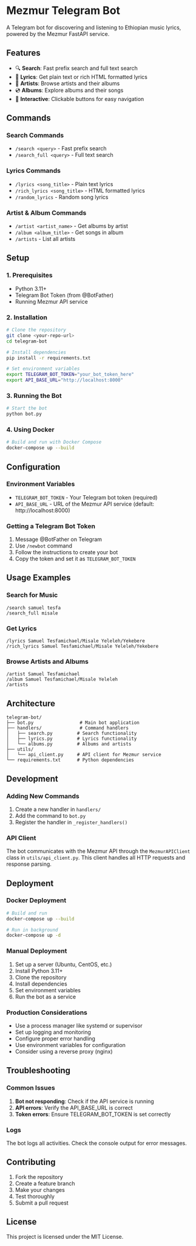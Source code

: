 # Mezmur Telegram Bot

A Telegram bot for discovering and listening to Ethiopian music lyrics, powered by the Mezmur FastAPI service.

## Features

- 🔍 **Search**: Fast prefix search and full text search
- 🎵 **Lyrics**: Get plain text or rich HTML formatted lyrics
- 👤 **Artists**: Browse artists and their albums
- 💿 **Albums**: Explore albums and their songs
- 🎯 **Interactive**: Clickable buttons for easy navigation

## Commands

### Search Commands

- `/search <query>` - Fast prefix search
- `/search_full <query>` - Full text search

### Lyrics Commands

- `/lyrics <song_title>` - Plain text lyrics
- `/rich_lyrics <song_title>` - HTML formatted lyrics
- `/random_lyrics` - Random song lyrics

### Artist & Album Commands

- `/artist <artist_name>` - Get albums by artist
- `/album <album_title>` - Get songs in album
- `/artists` - List all artists

## Setup

### 1. Prerequisites

- Python 3.11+
- Telegram Bot Token (from @BotFather)
- Running Mezmur API service

### 2. Installation

```bash
# Clone the repository
git clone <your-repo-url>
cd telegram-bot

# Install dependencies
pip install -r requirements.txt

# Set environment variables
export TELEGRAM_BOT_TOKEN="your_bot_token_here"
export API_BASE_URL="http://localhost:8000"
```

### 3. Running the Bot

```bash
# Start the bot
python bot.py
```

### 4. Using Docker

```bash
# Build and run with Docker Compose
docker-compose up --build
```

## Configuration

### Environment Variables

- `TELEGRAM_BOT_TOKEN` - Your Telegram bot token (required)
- `API_BASE_URL` - URL of the Mezmur API service (default: http://localhost:8000)

### Getting a Telegram Bot Token

1. Message @BotFather on Telegram
2. Use `/newbot` command
3. Follow the instructions to create your bot
4. Copy the token and set it as `TELEGRAM_BOT_TOKEN`

## Usage Examples

### Search for Music

```
/search samuel tesfa
/search_full misale
```

### Get Lyrics

```
/lyrics Samuel Tesfamichael/Misale Yeleleh/Yekebere
/rich_lyrics Samuel Tesfamichael/Misale Yeleleh/Yekebere
```

### Browse Artists and Albums

```
/artist Samuel Tesfamichael
/album Samuel Tesfamichael/Misale Yeleleh
/artists
```

## Architecture

```
telegram-bot/
├── bot.py                 # Main bot application
├── handlers/              # Command handlers
│   ├── search.py         # Search functionality
│   ├── lyrics.py         # Lyrics functionality
│   └── albums.py         # Albums and artists
├── utils/
│   └── api_client.py     # API client for Mezmur service
└── requirements.txt      # Python dependencies
```

## Development

### Adding New Commands

1. Create a new handler in `handlers/`
2. Add the command to `bot.py`
3. Register the handler in `_register_handlers()`

### API Client

The bot communicates with the Mezmur API through the `MezmurAPIClient` class in `utils/api_client.py`. This client handles all HTTP requests and response parsing.

## Deployment

### Docker Deployment

```bash
# Build and run
docker-compose up --build

# Run in background
docker-compose up -d
```

### Manual Deployment

1. Set up a server (Ubuntu, CentOS, etc.)
2. Install Python 3.11+
3. Clone the repository
4. Install dependencies
5. Set environment variables
6. Run the bot as a service

### Production Considerations

- Use a process manager like systemd or supervisor
- Set up logging and monitoring
- Configure proper error handling
- Use environment variables for configuration
- Consider using a reverse proxy (nginx)

## Troubleshooting

### Common Issues

1. **Bot not responding**: Check if the API service is running
2. **API errors**: Verify the API_BASE_URL is correct
3. **Token errors**: Ensure TELEGRAM_BOT_TOKEN is set correctly

### Logs

The bot logs all activities. Check the console output for error messages.

## Contributing

1. Fork the repository
2. Create a feature branch
3. Make your changes
4. Test thoroughly
5. Submit a pull request

## License

This project is licensed under the MIT License.
